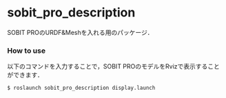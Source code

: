 # sobit_pro_description

SOBIT PROのURDF&Meshを入れる用のパッケージ．

### How to use
以下のコマンドを入力することで，SOBIT PROのモデルをRvizで表示することができます．

```bash:
$ roslaunch sobit_pro_description display.launch
```

